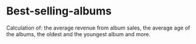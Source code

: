 # Best-selling-albums
Calculation of: the average revenue from album sales, the average age of the albums, the oldest and the youngest album and more. 
